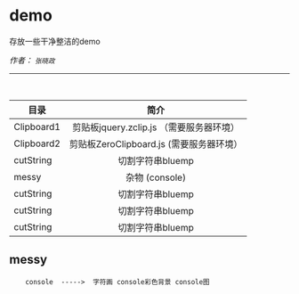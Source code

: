 # demo
存放一些干净整洁的demo

*作者： `张晓政`*

***

<br/>

|   目录        |     简介      |
| ------------- |:-------------:|
| Clipboard1    | 剪贴板jquery.zclip.js  （需要服务器环境） |
| Clipboard2    | 剪贴板ZeroClipboard.js  (需要服务器环境） |
| cutString     | 切割字符串bluemp    |
| messy         | 杂物  (console)  |
| cutString     | 切割字符串bluemp    |
| cutString     | 切割字符串bluemp    |
| cutString     | 切割字符串bluemp    |



## messy ##
        console  ----->  字符画 console彩色背景 console图